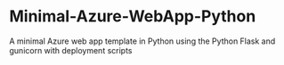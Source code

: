 # Minimal-Azure-WebApp-Python
A minimal Azure web app template in Python using the Python Flask and gunicorn with deployment scripts
